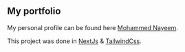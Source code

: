 ## My portfolio

My personal profile can be found here [Mohammed Nayeem](http://n3ssi3.github.io/).

This project was done in [NextJs](https://nextjs.org/) & [TailwindCss](https://tailwindcss.com/).
